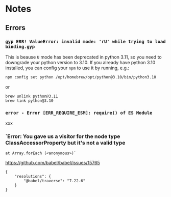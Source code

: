 # Notes

## Errors

### `gyp ERR! ValueError: invalid mode: 'rU' while trying to load binding.gyp`

This is beause `U` mode has been deprecated in python 3.11, so you need to downgrade your python version to 3.10.
If you already have python 3.10 installed, you can config your `npm` to use it by running, e.g.:

```bash
npm config set python /opt/homebrew/opt/python@3.10/bin/python3.10
```

or

```
brew unlink python@3.11
brew link python@3.10
```

### `error - Error [ERR_REQUIRE_ESM]: require() of ES Module`

xxx

### `Error: You gave us a visitor for the node type ClassAccessorProperty but it's not a valid type

    at Array.forEach (<anonymous>)`

https://github.com/babel/babel/issues/15765

```
{
    "resolutions": {
        "@babel/traverse": "7.22.6"
    }
}
```
